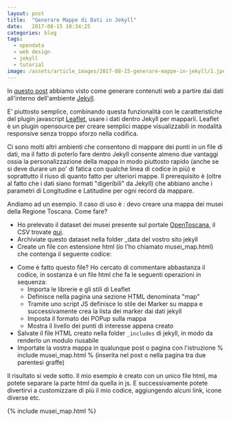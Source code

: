 ```yaml
---
layout: post
title:  "Generare Mappe di Dati in Jekyll"
date:   2017-08-15 10:34:25
categories: blog
tags:
  - opendata
  - web design
  - jekyll
  - tutorial
image: /assets/article_images/2017-08-15-generare-mappe-in-jekyll/1.jpeg
---
```


In [questo post](https://iltempe.github.io/blog/2017/08/05/generare-siti-da-dataset.html) abbiamo visto come generare contenuti web a partire dai dati all'interno dell'ambiente [Jekyll](https://jekyllrb.com/).

E' piuttosto semplice, combinando questa funzionalità con le caratteristiche del plugin javascript [Leaflet](http://leafletjs.com/), usare i dati dentro Jekyll per mapparli. Leaflet è un plugin opensource per creare semplici mappe visualizzabili in modalità responsive senza troppo sforzo nella codifica.

Ci sono molti altri ambienti che consentono di mappare dei punti in un file di dati, ma il fatto di poterlo fare dentro Jekyll consente almeno due vantaggi ossia la personalizzazione della mappa in modo piuttosto rapido (anche se si deve durare un po' di fatica con qualche linea di codice in più) e soprattutto il riuso di quanto fatto per ulteriori mappe. Il prerequisito è (oltre al fatto che i dati siano formati "digeribili" da Jekyll) che abbiano anche i parametri di Longitudine e Latitudine per ogni record da mappare.

Andiamo ad un esempio. Il caso di uso è : devo creare una mappa dei musei della Regione Toscana. Come fare?

- Ho prelevato il dataset dei musei presente sul portale [OpenToscana](http://open.toscana.it/), il CSV trovate [qui](http://mappe.regione.toscana.it/db-webgis/musei/example_postgis.jsp?format=csv&_ga=2.41993573.1701934011.1502803639-2104128018.1501614393).
- Archiviate questo dataset nella folder _data del vostro sito jekyll
- Create un file con estensione html (io l'ho chiamato musei_map.html) che contenga il seguente codice:

<script src="https://gist.github.com/iltempe/36af83c43a7c74d62b0273af0ff3dc79.js"></script>

- Come è fatto questo file? Ho cercato di commentare abbastanza il codice, in sostanza è un file html che fa le seguenti operazioni in sequenza:
  - Importa le librerie e gli stili di Leaflet
  - Definisce nella pagina una sezione HTML denominata "map"
  - Tramite uno script JS definisce lo stile dei Marker su mappa e successivamente crea la lista dei marker dai dati jekyll
  - Imposta il formato dei POPup sulla mappa
  - Mostra il livello dei punti di interesse appena creato
- Salvate il file HTML creato nella folder `_includes` di jekyll, in modo da renderlo un modulo riusabile
- Importate la vostra mappa in qualunque post o pagina con l'istruzione % include musei_map.html % (inserita nel post o nella pagina tra due parentesi graffe)

Il risultato si vede sotto. Il mio esempio è creato con un unico file html, ma potete separare la parte html da quella in js. E successivamente potete divertirvi a customizzare di più il mio codice, aggiungendo alcuni link, icone diverse etc.

{% include musei_map.html %}
